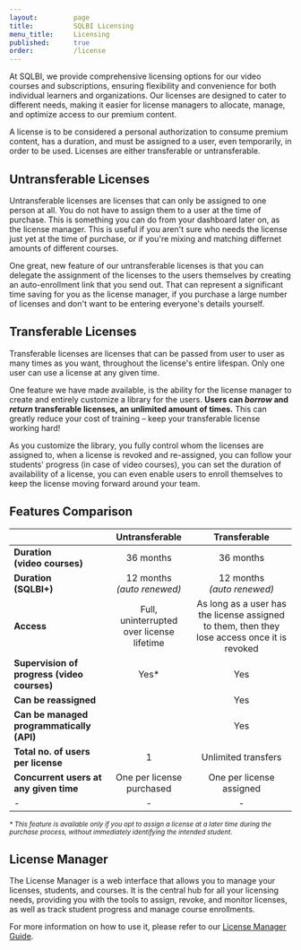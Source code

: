 ```yaml
---
layout:         page
title:          SQLBI Licensing
menu_title:     Licensing
published:      true
order:          /license
---
```


At SQLBI, we provide comprehensive licensing options for our video courses and subscriptions, ensuring flexibility and convenience for both individual learners and organizations. Our licenses are designed to cater to different needs, making it easier for license managers to allocate, manage, and optimize access to our premium content.

A license is to be considered a personal authorization to consume premium content, has a duration, and must be assigned to a user, even temporarily, in order to be used. Licenses are either transferable or untransferable.

## Untransferable Licenses
Untransferable licenses are licenses that can only be assigned to one person at all. You do not have to assign them to a user at the time of purchase. This is something you can do from your dashboard later on, as the license manager. This is useful if you aren't sure who needs the license just yet at the time of purchase, or if you're mixing and matching differnet amounts of different courses.

One great, new feature of our untransferable licenses is that you can delegate the assignment of the licenses to the users themselves by creating an auto-enrollment link that you send out. That can represent a significant time saving for you as the license manager, if you purchase a large number of licenses and don't want to be entering everyone's details yourself.


## Transferable Licenses
Transferable licenses are licenses that can be passed from user to user as many times as you want, throughout the license's entire lifespan. Only one user can use a license at any given time.

One feature we have made available, is the ability for the license manager to create and entirely customize a library for the users. **Users can *borrow* and *return* transferable licenses, an unlimited amount of times.** This can greatly reduce your cost of training – keep your transferable license working hard!

As you customize the library, you fully control whom the licenses are assigned to, when a license is revoked and re-assigned, you can follow your students' progress (in case of video courses), you can set the duration of availability of a license, you can even enable users to enroll themselves to keep the license moving forward around your team.



## Features Comparison

|  | Untransferable | Transferable |
|---|:---:|:---:|
| **Duration<br>(video courses)** | 36 months | 36 months |
| **Duration<br>(SQLBI+)** | 12 months<br>*(auto renewed)* | 12 months<br>*(auto renewed)* |
| **Access** | Full, uninterrupted over license lifetime | As long as a user has the license assigned to them, then they lose access once it is revoked |
| **Supervision of progress (video courses)** | Yes\* | Yes |
| **Can be reassigned** | | Yes |
| **Can be managed programmatically (API)** | | Yes |
| **Total no. of users per license**| 1 | Unlimited transfers |
| **Concurrent users at any given time** | One per license purchased|One per license assigned |
|-|-|-|

<small>*\* This feature is available only if you opt to assign a license at a later time during the purchase process, without immediately identifying the intended student.*</small>

## License Manager

The License Manager is a web interface that allows you to manage your licenses, students, and courses. It is the central hub for all your licensing needs, providing you with the tools to assign, revoke, and monitor licenses, as well as track student progress and manage course enrollments.

For more information on how to use it, please refer to our [License Manager Guide](license-manager).
